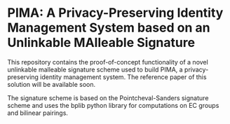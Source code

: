 # PIMA: A Privacy-Preserving Identity Management System based on an Unlinkable MAlleable Signature

This repository contains the proof-of-concept functionality of a novel unlinkable malleable signature scheme used to build PIMA, a privacy-preserving identity management system. The reference paper of this solution will be available soon. 

The signature scheme is based on the Pointcheval-Sanders signature scheme and uses the bplib python library for computations on EC groups and bilinear pairings. 
